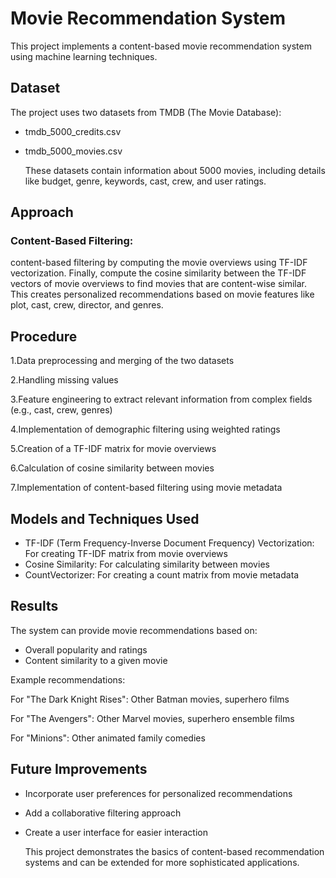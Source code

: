# Movie Recommendation System
This project implements a content-based movie recommendation system using machine learning techniques.

## Dataset
The project uses two datasets from TMDB (The Movie Database):
* tmdb_5000_credits.csv
* tmdb_5000_movies.csv

  These datasets contain information about 5000 movies, including details like budget, genre, keywords, cast, crew, and user ratings.

## Approach
### Content-Based Filtering: 
  content-based filtering by computing the movie overviews using TF-IDF vectorization.
  Finally, compute the cosine similarity between the TF-IDF vectors of movie overviews to find movies that are content-wise similar.
  This creates personalized recommendations based on movie features like plot, cast, crew, director, and genres.

## Procedure
  1.Data preprocessing and merging of the two datasets
  
  2.Handling missing values
  
  3.Feature engineering to extract relevant information from complex fields (e.g., cast, crew, genres)
  
  4.Implementation of demographic filtering using weighted ratings
  
  5.Creation of a TF-IDF matrix for movie overviews
  
  6.Calculation of cosine similarity between movies
  
  7.Implementation of content-based filtering using movie metadata

## Models and Techniques Used
* TF-IDF (Term Frequency-Inverse Document Frequency) Vectorization: For creating TF-IDF matrix from movie overviews
* Cosine Similarity: For calculating similarity between movies 
* CountVectorizer: For creating a count matrix from movie metadata
## Results
The system can provide movie recommendations based on:
* Overall popularity and ratings
* Content similarity to a given movie

Example recommendations:

  For "The Dark Knight Rises": Other Batman movies, superhero films
  
  For "The Avengers": Other Marvel movies, superhero ensemble films
  
  For "Minions": Other animated family comedies

## Future Improvements
* Incorporate user preferences for personalized recommendations
* Add a collaborative filtering approach
* Create a user interface for easier interaction
  
    This project demonstrates the basics of content-based recommendation systems and can be extended for more sophisticated applications.
